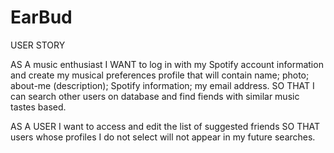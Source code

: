 # EarBud

USER STORY

AS A music enthusiast
I WANT to log in with my Spotify account information and create my musical preferences profile that will contain name; photo; about-me (description); Spotify information; my email address.
SO THAT I can search other users on database and find fiends with similar music tastes based.

AS A USER I want to access and edit the list of suggested friends
SO THAT users whose profiles I do not select will not appear in my future searches.


